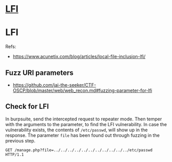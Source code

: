 # [LFI](#lfi)

# LFI
Refs:
* <https://www.acunetix.com/blog/articles/local-file-inclusion-lfi/>
## Fuzz URI parameters
* <https://github.com/jai-the-seeker/CTF-OSCP/blob/master/web/web_recon.md#fuzzing-parameter-for-lfi>
## Check for LFI
In burpsuite, send the intercepted request to repeater mode. Then temper with the arguments to the parameter, to find the LFI vulnerability. In case the vulnerability exists, the contents of `/etc/passwd`, will show up in the response. The parameter `file` has been found out through fuzzing in the previous step.
```
GET /manage.php?file=../../../../../../../../../../../etc/passwd HTTP/1.1
```

